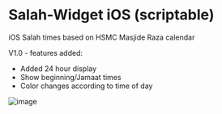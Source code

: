 # Salah-Widget iOS (scriptable)
iOS Salah times based on HSMC Masjide Raza calendar

V1.0 - features added:

* Added 24 hour display
* Show beginning/Jamaat times
* Color changes according to time of day



![image](https://user-images.githubusercontent.com/2141512/170021384-9ced4e64-d60b-440c-80e0-345a45021fbc.png)
